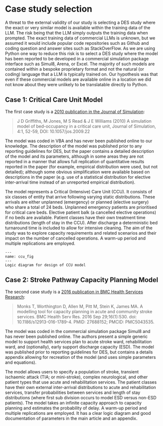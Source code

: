 # Case study selection

A threat to the external validity of our study is selecting a DES study where the exact or very similar model is available within the training data of the LLM.  The risk being that the LLM simply outputs the training data when prompted. The exact training data of commercial LLMs is unknown, but we assumed it would include popular code repositories such as Github and coding question and answer sites such as StackOverFlow. As we are using Python one way to reduce this risk is to select a DES study where the model has been reported to be developed in a commercial simulation package interface such as Simul8, Arena, or Excel.  The majority of such models are contained within a bespoke proprietary format and not the natural (or coding) language that a LLM is typically trained on. Our hypothesis was that even if these commercial models are available online in a location we did not know about they were unlikely to be translatable directly to Python. 

## Case 1: Critical Care Unit Model

The first case study is a [2010 publication in the Journal of Simulation](https://doi.org/10.1057/jos.2009.22):

> J D Griffiths, M Jones, M S Read & J E Williams (2010) A simulation model of bed-occupancy in a critical care unit, Journal of Simulation, 4:1, 52-59, DOI: 10.1057/jos.2009.22

The model was coded in VBA and has never been published online to our knowledge.  The description of the model was published prior to any reporting guidelines for DES, but the paper contains a detailed description of the model and its parameters, although in some areas they are not reported in a manner that allows full replication of quantitative results reported in the paper (for example, empirical distribution were used, but not detailed); although some obvious simplification were available based on descriptions in the paper (e.g. use of a statistical distribution for elective inter-arrival time instead of an unreported empirical distribution).

The model represents a Critical (Intensive) Care Unit (CCU). It consists of six classes of entity that arrive following varying static distributions.  These arrivals are either unplanned (emergency) or planned (elective surgery) who share a total of 24 beds.  Unplanned emergency patients are prioritised for critical care beds.  Elective patient balk (a cancelled elective operations) if no beds are available. Patient classes have their own treatment time distributions (length of stay in the CCU).  After discharge a deterministic bed turnaround time is included to allow for intensive cleaning. The aim of the study was to explore capacity requirements and related scenarios and their impact on the number of cancelled operations. A warm-up period and multiple replications are employed.

```{figure} ../../images/critical_care_design.png
---
name: ccu_fig
---
Logic diagram for design of CCU model
```



## Case 2: Stroke Pathway Capacity Planning Model

The second case study is a [2016 publication in BMC Health Services Research](https://bmchealthservres.biomedcentral.com/articles/10.1186/s12913-016-1789-4):

> Monks T, Worthington D, Allen M, Pitt M, Stein K, James MA. A modelling tool for capacity planning in acute and community stroke services. BMC Health Serv Res. 2016 Sep 29;16(1):530. doi: 10.1186/s12913-016-1789-4. PMID: 27688152; PMCID: PMC5043535.

The model was coded in the commercial simulation package Simul8 and has never been published online. The authors present a simple generic model to support health services plan to acute stroke ward, rehabilitation ward, and (optionally), early support discharge capacity (ESD). The model was published prior to reporting guidelines for DES, but contains a details appendix allowing for recreation of the model (and uses simple parameters and equations). 

The model allows users to specify a population of stroke, transient ischaemic attack (TIA; or mini-stroke), complex neurological, and other patient types that use acute and rehabilitation services. The patient classes have their own external inter-arrival distributions to acute and rehabilitation services, transfer probabilities between services and length of stay distributions (where first sub division occurs to model ESD versus non-ESD patients).  The model takes an infinite capacity approach to capacity planning and estimates the probability of delay. A warm-up period and multiple replications are employed.  It has a clear logic diagram and good documentation of parameters in the main article and an appendix.